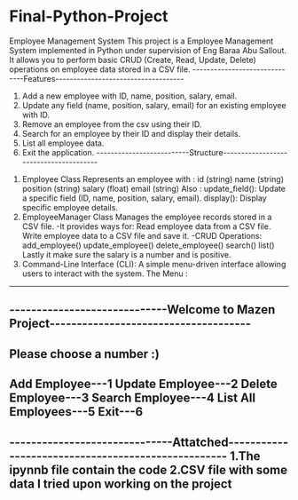# Final-Python-Project
Employee Management System
This project is a Employee Management System implemented in Python under supervision of Eng Baraa Abu Sallout. 
It allows you to perform basic CRUD (Create, Read, Update, Delete) operations on employee data stored in a CSV file. 
------------------------------Features------------------------------------
1) Add a new employee with ID, name, position, salary, email.
2) Update any field (name, position, salary, email) for an existing employee with ID.
3) Remove an employee from the csv using their ID.
4) Search for an employee by their ID and display their details.
5) List all employee data.
6) Exit the application.
--------------------------Structure---------------------------------------
1. Employee Class
Represents an employee with :
id (string)
name (string)
position (string)
salary (float)
email (string)
Also :
update_field(): Update a specific field (ID, name, position, salary, email).
display(): Display specific employee details.
2. EmployeeManager Class
Manages the employee records stored in a CSV file.
-It provides ways for:
Read employee data from a CSV file.
Write employee data to a CSV file and save it.
-CRUD Operations:
add_employee()
update_employee()
delete_employee()
search()
list()
Lastly it make sure the salary is a number and is positive.
3. Command-Line Interface (CLI):
A simple menu-driven interface allowing users to interact with the system.
The Menu :
------------------------------------------------------------------------------------------
-----------------------------Welcome to Mazen Project-------------------------------------
------------------------------------------------------------------------------------------

Please choose a number :)
------------------------------------------------------------------------------------------
Add Employee---1
Update Employee---2
Delete Employee---3
Search Employee---4
List All Employees---5
Exit---6
------------------------------------------------------------------------------------------
------------------------------Attatched---------------------------------------------------
1.The ipynnb file contain the code
2.CSV file with some data I tried upon working on the project
------------------------------------------------------------------------------------------
